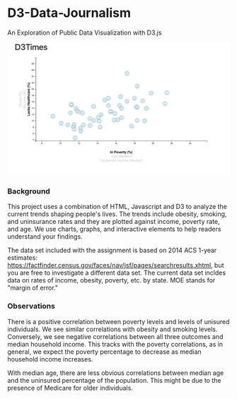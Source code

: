 # D3-Data-Journalism
An Exploration of Public Data Visualization with D3.js

![screenshot](https://github.com/rchounoune/Data-Journalism-D3/blob/master/images/screenshot.png)

### Background

This project uses a combination of HTML, Javascript and D3 to analyze the current trends shaping people's lives.  The trends include obesity, smoking, and uninsurance rates and they are plotted against income, poverty rate, and age. We use charts, graphs, and interactive elements to help readers understand your findings.

The data set included with the assignment is based on 2014 ACS 1-year estimates: https://factfinder.census.gov/faces/nav/jsf/pages/searchresults.xhtml, but you are free to investigate a different data set. The current data set incldes data on rates of income, obesity, poverty, etc. by state. MOE stands for "margin of error."
 
### Observations
There is  a positive correlation between poverty levels and levels of unisured individuals. We see similar correlations with obesity and smoking levels. Conversely, we see negative correlations between all three outcomes and median household income. This tracks with the poverty correlations, as in general, we expect the poverty percentage to decrease as median household income increases.

With median age, there are less obvious correlations between median age and the uninsured percentage of the population. This might be due to the presence of Medicare for older individuals.